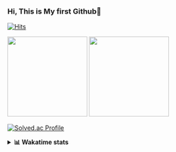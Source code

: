 ### Hi, This is My first Github👋
[![Hits](https://hits.seeyoufarm.com/api/count/incr/badge.svg?url=https%3A%2F%2Fgithub.com%2FJonghyun-Park1027&count_bg=%2379C83D&title_bg=%23555555&icon=&icon_color=%23E7E7E7&title=hits&edge_flat=false)](https://hits.seeyoufarm.com)
<br>


<p>
  <img height="180em" src="https://github-readme-stats-eight-rho-29.vercel.app/api?username=Jonghyun-Park1027&show_icons=true&include_all_commits=true&bg_color=30,e96443,904e95&title_color=fff&text_color=fff">
  <img height="180em" src="https://github-readme-stats-eight-rho-29.vercel.app/api/top-langs/?username=Jonghyun-Park1027&layout=compact&bg_color=30,e96443,904e95&title_color=fff&text_color=fff">


[![Solved.ac Profile](http://mazassumnida.wtf/api/v2/generate_badge?boj=ppjjhh1027)](https://solved.ac/ppjjhh1027/)

</p>
<details>
<summary><b>📊 Wakatime stats</b><br></summary>
<div>
<hr/>



<!--START_SECTION:waka-->
![Code Time](http://img.shields.io/badge/Code%20Time-828%20hrs%2049%20mins-blue)

![Profile Views](http://img.shields.io/badge/Profile%20Views-0-blue)

**🐱 My GitHub Data** 

> 📦 73.4 kB Used in GitHub's Storage 
 > 
> 🚫 Not Opted to Hire
 > 
> 📜 6 Public Repositories 
 > 
> 🔑 3 Private Repositories 
 > 
**I'm an Early 🐤** 

```text
🌞 Morning                47 commits          █████░░░░░░░░░░░░░░░░░░░░   21.08 % 
🌆 Daytime                125 commits         ██████████████░░░░░░░░░░░   56.05 % 
🌃 Evening                46 commits          █████░░░░░░░░░░░░░░░░░░░░   20.63 % 
🌙 Night                  5 commits           █░░░░░░░░░░░░░░░░░░░░░░░░   02.24 % 
```
📅 **I'm Most Productive on Friday** 

```text
Monday                   41 commits          █████░░░░░░░░░░░░░░░░░░░░   18.39 % 
Tuesday                  25 commits          ███░░░░░░░░░░░░░░░░░░░░░░   11.21 % 
Wednesday                10 commits          █░░░░░░░░░░░░░░░░░░░░░░░░   04.48 % 
Thursday                 22 commits          ██░░░░░░░░░░░░░░░░░░░░░░░   09.87 % 
Friday                   61 commits          ███████░░░░░░░░░░░░░░░░░░   27.35 % 
Saturday                 23 commits          ███░░░░░░░░░░░░░░░░░░░░░░   10.31 % 
Sunday                   41 commits          █████░░░░░░░░░░░░░░░░░░░░   18.39 % 
```


📊 **This Week I Spent My Time On** 

```text
🕑︎ Time Zone: Asia/Seoul

💬 Programming Languages: 
Python                   14 hrs 27 mins      █████████████████████████   99.17 % 
JSON                     2 mins              ░░░░░░░░░░░░░░░░░░░░░░░░░   00.31 % 
Jupyter                  2 mins              ░░░░░░░░░░░░░░░░░░░░░░░░░   00.31 % 
CSV/TSV                  0 secs              ░░░░░░░░░░░░░░░░░░░░░░░░░   00.08 % 
Text                     0 secs              ░░░░░░░░░░░░░░░░░░░░░░░░░   00.06 % 

🔥 Editors: 
PyCharm                  14 hrs 15 mins      ████████████████████████░   97.84 % 
VS Code                  18 mins             █░░░░░░░░░░░░░░░░░░░░░░░░   02.16 % 

🐱‍💻 Projects: 
practice                 8 hrs 42 mins       ███████████████░░░░░░░░░░   59.79 % 
1.py                     3 hrs 15 mins       ██████░░░░░░░░░░░░░░░░░░░   22.32 % 
100 Days of Code - The Co2 hrs 30 mins       ████░░░░░░░░░░░░░░░░░░░░░   17.21 % 
coding                   4 mins              ░░░░░░░░░░░░░░░░░░░░░░░░░   00.47 % 
Unknown Project          1 min               ░░░░░░░░░░░░░░░░░░░░░░░░░   00.15 % 

💻 Operating System: 
Windows                  14 hrs 34 mins      █████████████████████████   100.00 % 
```

**I Mostly Code in Jupyter Notebook** 

```text
Jupyter Notebook         5 repos             █████████████████████░░░░   83.33 % 
C++                      1 repo              ████░░░░░░░░░░░░░░░░░░░░░   16.67 % 
```




 Last Updated on 20/10/2024 18:39:51 UTC
<!--END_SECTION:waka-->
</details>



